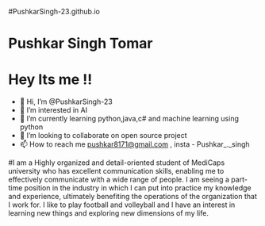 #PushkarSingh-23.github.io
# Pushkar Singh Tomar
# Hey Its me !!
- 👋 Hi, I’m @PushkarSingh-23
- 👀 I’m interested in AI
- 🌱 I’m currently learning python,java,c# and machine learning using python
- 💞️ I’m looking to collaborate on open source project
- 📫 How to reach me pushkar8171@gmail.com , insta - Pushkar_._singh

#I am a Highly organized and detail-oriented student of MediCaps university who has excellent communication skills, enabling me to effectively communicate with a wide range of people. I am seeing a part-time position in the industry in which I can put into practice my knowledge and experience, ultimately benefiting the operations of the organization that I work for. I like to play football and volleyball and I have an interest in learning new things and exploring new dimensions of my life.


